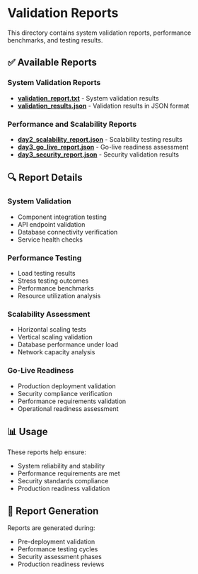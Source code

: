 # Validation Reports

This directory contains system validation reports, performance benchmarks, and testing results.

## ✅ Available Reports

### System Validation Reports
- **[validation_report.txt](validation_report.txt)** - System validation results
- **[validation_results.json](validation_results.json)** - Validation results in JSON format

### Performance and Scalability Reports
- **[day2_scalability_report.json](day2_scalability_report.json)** - Scalability testing results
- **[day3_go_live_report.json](day3_go_live_report.json)** - Go-live readiness assessment
- **[day3_security_report.json](day3_security_report.json)** - Security validation results

## 🔍 Report Details

### System Validation
- Component integration testing
- API endpoint validation
- Database connectivity verification
- Service health checks

### Performance Testing
- Load testing results
- Stress testing outcomes
- Performance benchmarks
- Resource utilization analysis

### Scalability Assessment
- Horizontal scaling tests
- Vertical scaling validation
- Database performance under load
- Network capacity analysis

### Go-Live Readiness
- Production deployment validation
- Security compliance verification
- Performance requirements validation
- Operational readiness assessment

## 📊 Usage

These reports help ensure:
- System reliability and stability
- Performance requirements are met
- Security standards compliance
- Production readiness validation

## 🔄 Report Generation

Reports are generated during:
- Pre-deployment validation
- Performance testing cycles
- Security assessment phases
- Production readiness reviews 
